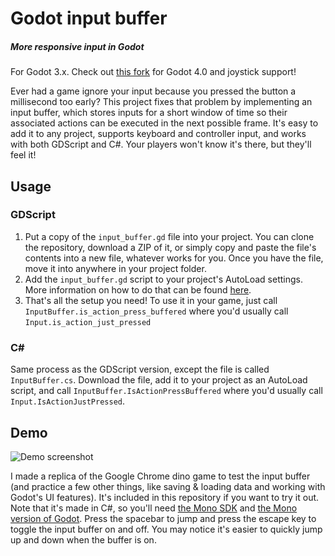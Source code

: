 # Godot input buffer

##### More responsive input in Godot

For Godot 3.x. Check out [this fork](https://github.com/johnnyneverwalked/godot-input-buffer/tree/godot-4) for Godot 4.0 and joystick support!

Ever had a game ignore your input because you pressed the button a millisecond too early? This project fixes that problem by implementing an input buffer, which stores inputs for a short window of time so their associated actions can be executed in the next possible frame. It's easy to add it to any project, supports keyboard and controller input, and works with both GDScript and C#. Your players won't know it's there, but they'll feel it!

## Usage

### GDScript

1. Put a copy of the `input_buffer.gd` file into your project. You can clone the repository, download a ZIP of it, or simply copy and paste the file's contents into a new file, whatever works for you. Once you have the file, move it into anywhere in your project folder.
2. Add the `input_buffer.gd` script to your project's AutoLoad settings. More information on how to do that can be found [here](https://docs.godotengine.org/en/stable/tutorials/scripting/singletons_autoload.html#autoload).
3. That's all the setup you need! To use it in your game, just call `InputBuffer.is_action_press_buffered` where you'd usually call `Input.is_action_just_pressed`

### C#

Same process as the GDScript version, except the file is called `InputBuffer.cs`. Download the file, add it to your project as an AutoLoad script, and call `InputBuffer.IsActionPressBuffered` where you'd usually call `Input.IsActionJustPressed`.

## Demo

![Demo screenshot](demo_screenshot.png)

I made a replica of the Google Chrome dino game to test the input buffer (and practice a few other things, like saving & loading data and working with Godot's UI features). It's included in this repository if you want to try it out. Note that it's made in C#, so you'll need [the Mono SDK](https://www.mono-project.com/download/stable/) and [the Mono version of Godot](https://godotengine.org/download). Press the spacebar to jump and press the escape key to toggle the input buffer on and off. You may notice it's easier to quickly jump up and down when the buffer is on.
